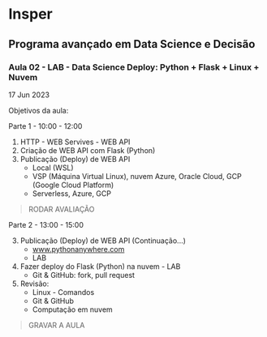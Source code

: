 # Insper

## Programa avançado em Data Science e Decisão

### Aula 02 - LAB - Data Science Deploy: Python + Flask + Linux + Nuvem

17 Jun 2023

Objetivos da aula:

Parte 1 - 10:00 - 12:00

1. HTTP - WEB Servives - WEB API
2. Criação de WEB API com Flask (Python)
3. Publicação (Deploy) de WEB API
    - Local (WSL)
    - VSP (Máquina Virtual Linux), nuvem Azure, Oracle Cloud, GCP (Google Cloud Platform)
    - Serverless, Azure, GCP

> RODAR AVALIAÇÃO

Parte 2 - 13:00 - 15:00

3. Publicação (Deploy) de WEB API (Continuação...)
    - www.pythonanywhere.com
    - LAB
4. Fazer deploy do Flask (Python) na nuvem - LAB
   - Git & GitHub: fork, pull request
5. Revisão:
   - Linux - Comandos
   - Git & GitHub
   - Computação em nuvem
     
> GRAVAR A AULA

